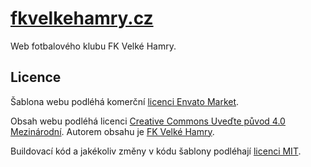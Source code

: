 # [fkvelkehamry.cz](https://www.fkvelkehamry.cz)

Web fotbalového klubu FK Velké Hamry.

## Licence

Šablona webu podléhá komerční [licenci Envato Market](https://github.com/fkvelkehamry/fkvelkehamry.cz/blob/latest/LICENSE_TEMPLATE).

Obsah webu podléhá licenci [Creative Commons Uveďte původ 4.0 Mezinárodní](https://creativecommons.org/licenses/by/4.0/deed.cs). Autorem obsahu je [FK Velké Hamry](https://www.fkvelkehamry.cz).

Buildovací kód a jakékoliv změny v kódu šablony podléhají [licenci MIT](https://github.com/fkvelkehamry/fkvelkehamry.cz/blob/latest/LICENSE).
